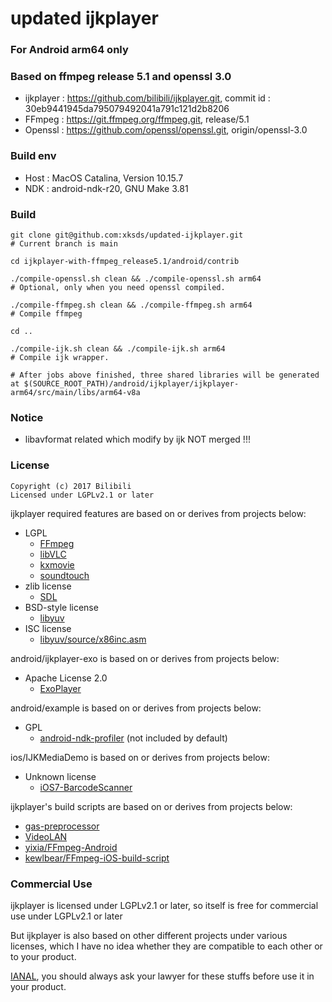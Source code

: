 # updated ijkplayer
 ### For Android arm64 only
 ### Based on ffmpeg release 5.1 and openssl 3.0
 - ijkplayer : https://github.com/bilibili/ijkplayer.git, commit id : 30eb9441945da795079492041a791c121d2b8206
 - FFmpeg    : https://git.ffmpeg.org/ffmpeg.git, release/5.1
 - Openssl   : https://github.com/openssl/openssl.git, origin/openssl-3.0

 ### Build env
 - Host : MacOS Catalina, Version 10.15.7
 - NDK  : android-ndk-r20, GNU Make 3.81

 ### Build
```
git clone git@github.com:xksds/updated-ijkplayer.git
# Current branch is main

cd ijkplayer-with-ffmpeg_release5.1/android/contrib

./compile-openssl.sh clean && ./compile-openssl.sh arm64
# Optional, only when you need openssl compiled.

./compile-ffmpeg.sh clean && ./compile-ffmpeg.sh arm64
# Compile ffmpeg

cd ..

./compile-ijk.sh clean && ./compile-ijk.sh arm64
# Compile ijk wrapper.

# After jobs above finished, three shared libraries will be generated at $(SOURCE_ROOT_PATH)/android/ijkplayer/ijkplayer-arm64/src/main/libs/arm64-v8a

```

### Notice
 - libavformat related which modify by ijk NOT merged !!!


### License

```
Copyright (c) 2017 Bilibili
Licensed under LGPLv2.1 or later
```

ijkplayer required features are based on or derives from projects below:
- LGPL
  - [FFmpeg](http://git.videolan.org/?p=ffmpeg.git)
  - [libVLC](http://git.videolan.org/?p=vlc.git)
  - [kxmovie](https://github.com/kolyvan/kxmovie)
  - [soundtouch](http://www.surina.net/soundtouch/sourcecode.html)
- zlib license
  - [SDL](http://www.libsdl.org)
- BSD-style license
  - [libyuv](https://code.google.com/p/libyuv/)
- ISC license
  - [libyuv/source/x86inc.asm](https://code.google.com/p/libyuv/source/browse/trunk/source/x86inc.asm)

android/ijkplayer-exo is based on or derives from projects below:
- Apache License 2.0
  - [ExoPlayer](https://github.com/google/ExoPlayer)

android/example is based on or derives from projects below:
- GPL
  - [android-ndk-profiler](https://github.com/richq/android-ndk-profiler) (not included by default)

ios/IJKMediaDemo is based on or derives from projects below:
- Unknown license
  - [iOS7-BarcodeScanner](https://github.com/jpwiddy/iOS7-BarcodeScanner)

ijkplayer's build scripts are based on or derives from projects below:
- [gas-preprocessor](http://git.libav.org/?p=gas-preprocessor.git)
- [VideoLAN](http://git.videolan.org)
- [yixia/FFmpeg-Android](https://github.com/yixia/FFmpeg-Android)
- [kewlbear/FFmpeg-iOS-build-script](https://github.com/kewlbear/FFmpeg-iOS-build-script)

### Commercial Use
ijkplayer is licensed under LGPLv2.1 or later, so itself is free for commercial use under LGPLv2.1 or later

But ijkplayer is also based on other different projects under various licenses, which I have no idea whether they are compatible to each other or to your product.

[IANAL](https://en.wikipedia.org/wiki/IANAL), you should always ask your lawyer for these stuffs before use it in your product.
